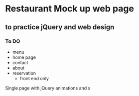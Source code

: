 # Restaurant Mock up web page
## to practice jQuery and web design
### To DO

* menu
* home page
* contact
* about
* reservation
   * front end only

Single page with jQuery animations and
s
